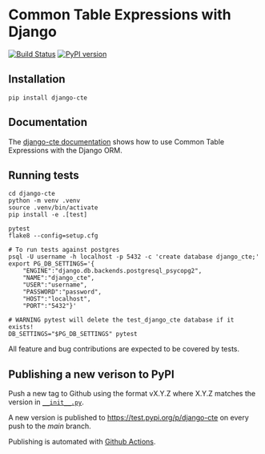 # Common Table Expressions with Django

[![Build Status](https://github.com/dimagi/django-cte/actions/workflows/tests.yml/badge.svg)](https://github.com/dimagi/django-cte/actions/workflows/tests.yml)
[![PyPI version](https://badge.fury.io/py/django-cte.svg)](https://badge.fury.io/py/django-cte)

## Installation
```
pip install django-cte
```


## Documentation

The [django-cte documentation](https://dimagi.github.io/django-cte/) shows how
to use Common Table Expressions with the Django ORM.


## Running tests

```
cd django-cte
python -m venv .venv
source .venv/bin/activate
pip install -e .[test]

pytest
flake8 --config=setup.cfg

# To run tests against postgres
psql -U username -h localhost -p 5432 -c 'create database django_cte;'
export PG_DB_SETTINGS='{
    "ENGINE":"django.db.backends.postgresql_psycopg2",
    "NAME":"django_cte",
    "USER":"username",
    "PASSWORD":"password",
    "HOST":"localhost",
    "PORT":"5432"}'

# WARNING pytest will delete the test_django_cte database if it exists!
DB_SETTINGS="$PG_DB_SETTINGS" pytest
```

All feature and bug contributions are expected to be covered by tests.


## Publishing a new verison to PyPI

Push a new tag to Github using the format vX.Y.Z where X.Y.Z matches the version
in [`__init__.py`](django_cte/__init__.py).

A new version is published to https://test.pypi.org/p/django-cte on every
push to the *main* branch.

Publishing is automated with [Github Actions](.github/workflows/pypi.yml).
